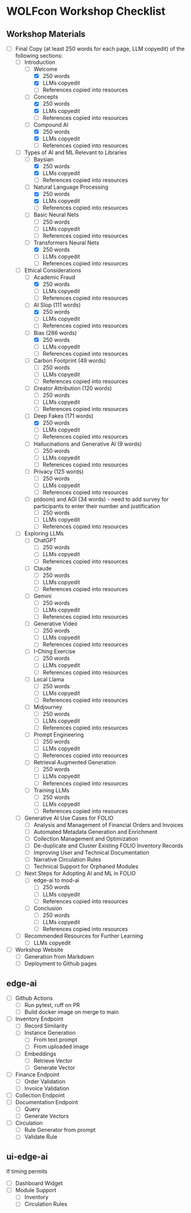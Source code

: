 # WOLFcon Workshop Checklist

## Workshop Materials
- [ ] Final Copy (at least 250 words for each page, LLM copyedit) of the following sections:
  - [ ] Introduction
    - [ ] Welcome
      - [x] 250 words
      - [x] LLMs copyedit
      - [ ] References copied into resources
    - [ ] Concepts
      - [x] 250 words
      - [x] LLMs copyedit
      - [ ] References copied into resources
    - [ ] Compound AI
      - [x] 250 words
      - [x] LLMs copyedit
      - [ ] References copied into resources
  - [ ] Types of AI and ML Relevant to Libraries
    - [ ] Baysian
      - [x] 250 words
      - [x] LLMs copyedit
      - [ ] References copied into resources
    - [ ] Natural Language Processing
      - [x] 250 words
      - [x] LLMs copyedit
      - [ ] References copied into resources
    - [ ] Basic Neural Nets
      - [ ] 250 words
      - [ ] LLMs copyedit
      - [ ] References copied into resources
    - [ ] Transformers Neural Nets
      - [x] 250 words
      - [ ] LLMs copyedit
      - [ ] References copied into resources
  - [ ] Ethical Considerations
    - [ ] Academic Fraud 
      - [x] 250 words
      - [ ] LLMs copyedit
      - [ ] References copied into resources
    - [ ] AI Slop (111 words)
      - [x] 250 words
      - [ ] LLMs copyedit
      - [ ] References copied into resources
    - [ ] Bias (286 words)
      - [x] 250 words
      - [ ] LLMs copyedit
      - [ ] References copied into resources
    - [ ] Carbon Footprint (49 words)
      - [ ] 250 words
      - [ ] LLMs copyedit
      - [ ] References copied into resources
    - [ ] Creator Attribution (120 words)
      - [ ] 250 words
      - [ ] LLMs copyedit
      - [ ] References copied into resources
    - [ ] Deep Fakes (171 words)
      - [x] 250 words
      - [ ] LLMs copyedit
      - [ ] References copied into resources
    - [ ] Hallucinations and Generative AI (9 words)
      - [ ] 250 words
      - [ ] LLMs copyedit
      - [ ] References copied into resources
    - [ ] Privacy (125 words)
      - [ ] 250 words
      - [ ] LLMs copyedit
      - [ ] References copied into resources
    - [ ] p(doom) and AGI (34 words) - need to add survey for participants to enter their number and justification
      - [ ] 250 words
      - [ ] LLMs copyedit
      - [ ] References copied into resources
  - [ ] Exploring LLMs
    - [ ] ChatGPT
      - [ ] 250 words
      - [ ] LLMs copyedit
      - [ ] References copied into resources
    - [ ] Claude
      - [ ] 250 words
      - [ ] LLMs copyedit
      - [ ] References copied into resources
    - [ ] Gemini
      - [ ] 250 words
      - [ ] LLMs copyedit
      - [ ] References copied into resources
    - [ ] Generative Video
      - [ ] 250 words
      - [ ] LLMs copyedit
      - [ ] References copied into resources
    - [ ] I-Ching Exercise
      - [ ] 250 words
      - [ ] LLMs copyedit
      - [ ] References copied into resources
    - [ ] Local Llama
      - [ ] 250 words
      - [ ] LLMs copyedit
      - [ ] References copied into resources
    - [ ] Midjourney
      - [ ] 250 words
      - [ ] LLMs copyedit
      - [ ] References copied into resources
    - [ ] Prompt Engineering
      - [ ] 250 words
      - [ ] LLMs copyedit
      - [ ] References copied into resources
    - [ ] Retrieval Augmented Generation
      - [ ] 250 words
      - [ ] LLMs copyedit
      - [ ] References copied into resources
    - [ ] Training LLMs
      - [ ] 250 words
      - [ ] LLMs copyedit
      - [ ] References copied into resources
  - [ ] Generative AI Use Cases for FOLIO
    - [ ] Analysis and Management of Financial Orders and Invoices
    - [ ] Automated Metadata Generation and Enrichment
    - [ ] Collection Management and Optimization
    - [ ] De-duplicate and Cluster Existing FOLIO Inventory Records
    - [ ] Improving User and Technical Documentation
    - [ ] Narrative Circulation Rules
    - [ ] Technical Support for Orphaned Modules
  - [ ] Next Steps for Adopting AI and ML in FOLIO
    - [ ] edge-ai to mod-ai
      - [ ] 250 words
      - [ ] LLMs copyedit
      - [ ] References copied into resources
    - [ ] Conclusion
      - [ ] 250 words
      - [ ] LLMs copyedit
      - [ ] References copied into resources
  - [ ] Recommended Resources for Further Learning
      - [ ] LLMs copyedit
- [ ] Workshop Website
  - [ ] Generation from Markdown
  - [ ] Deployment to Github pages
## edge-ai
- [ ] Github Actions
  - [ ] Run pytest, ruff on PR
  - [ ] Build docker image on merge to main
- [ ] Inventory Endpoint
  - [ ] Record Similarity
  - [ ] Instance Generation
    - [ ] From text prompt
    - [ ] From uploaded image
  - [ ] Embeddings
    - [ ] Retrieve Vector
    - [ ] Generate Vector
- [ ] Finance Endpoint
  - [ ] Order Validation
  - [ ] Invoice Validation
- [ ] Collection Endpoint
- [ ] Documentation Endpoint
  - [ ] Query
  - [ ] Generate Vectors
- [ ] Circulation
  - [ ] Rule Generator from prompt
  - [ ] Validate Rule

## ui-edge-ai
If timing permits

- [ ] Dashboard Widget
- [ ] Module Support
  - [ ] Inventory
  - [ ] Circulation Rules
